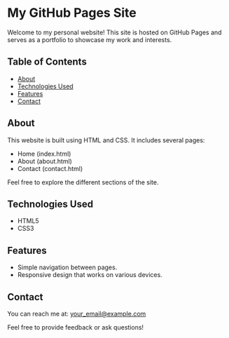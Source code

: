 # My GitHub Pages Site

Welcome to my personal website! This site is hosted on GitHub Pages and serves as a portfolio to showcase my work and interests.

## Table of Contents
- [About](#about)
- [Technologies Used](#technologies-used)
- [Features](#features)
- [Contact](#contact)

## About
This website is built using HTML and CSS. It includes several pages:
- Home (index.html)
- About (about.html)
- Contact (contact.html)

Feel free to explore the different sections of the site.

## Technologies Used
- HTML5
- CSS3

## Features
- Simple navigation between pages.
- Responsive design that works on various devices.

## Contact
You can reach me at: your_email@example.com

Feel free to provide feedback or ask questions!
